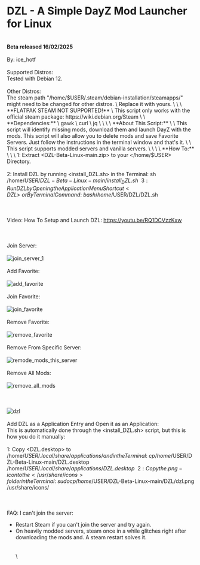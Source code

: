 # DZL - A Simple DayZ Mod Launcher for Linux
\
 **Beta released 16/02/2025**
\
\
By: ice_hotf
\
\
Supported Distros:
\
Tested with Debian 12. 
\
\
Other Distros:
\
The steam path "/home/$USER/.steam/debian-installation/steamapps/" might need to be changed for other distros. 
\
Replace it with yours.
\
\
\
**FLATPAK STEAM NOT SUPPORTED!**
\
This script only works with the official steam package: https://wiki.debian.org/Steam
\
\
**Dependencies:**
\
gawk
\
curl
\
jq
\
\
\
\
**About This Script:**
\
\
   This script will identify missing mods, download them and launch DayZ with the mods. 
   This script will also allow you to delete mods and save Favorite Servers.
   Just follow the instructions in the terminal window and that's it.
\
\
   This script supports modded servers and vanilla servers.
\
\
\
\
**How To:**
\
\
\
1: Extract <DZL-Beta-Linux-main.zip> to your </home/$USER> Directory.
\
\
2: Install DZL by running <install_DZL.sh> in the Terminal:
   sh /home/$USER/DZL-Beta-Linux-main/install_DZL.sh
\
\
3: Run DZL by Opening the Application Menu Shortcut <DZL>
\
   or By Terminal Command:
\
   bash /home/$USER/DZL/DZL.sh
\
\
\
\
Video: How To Setup and Launch DZL:
https://youtu.be/RQ1DCVzzKxw
\
\
\
\
Join Server:
\
\
![join_server_1](https://github.com/user-attachments/assets/6ec5261a-aed7-4f57-ad87-721ffee2bd58)
\
\
Add Favorite:
\
\
![add_favorite](https://github.com/user-attachments/assets/bda435ef-ce73-4eac-9d0e-c721d347d628)
\
\
Join Favorite:
\
\
![join_favorite](https://github.com/user-attachments/assets/419abb14-c5ad-4e40-92d9-0454825296f9)
\
\
Remove Favorite:
\
\
![remove_favorite](https://github.com/user-attachments/assets/30ff3c24-fd89-4919-a65e-d58349de3783)
\
\
Remove From Specific Server:
\
\
![remode_mods_this_server](https://github.com/user-attachments/assets/46a232fd-ed2b-4123-9df6-413d5135fd88)
\
\
Remove All Mods:
\
\
![remove_all_mods](https://github.com/user-attachments/assets/54d2fa7f-20fa-495e-9d99-3ac86cbec6f2)
\
\
\
\
![dzl](https://github.com/user-attachments/assets/24a04856-76ee-494d-a0a3-9f7116fb1f3e)
\
\
Add DZL as a Application Entry and Open it as an Application: 
\
This is automatically done through the <install_DZL.sh> script, but this is how you do it manually:
\
\
1: Copy <DZL.desktop> to /home/$USER/.local/share/applications/ and in the Terminal:
\
cp /home/$USER/DZL-Beta-Linux-main/DZL.desktop /home/$USER/.local/share/applications/DZL.desktop
\
\
2: Copy the .png-icon to the </usr/share/icons> folder in the Terminal:
\
sudo cp /home/$USER/DZL-Beta-Linux-main/DZL/dzl.png /usr/share/icons/
\
\
\
\
FAQ:
I can't join the server:
- Restart Steam if you can't join the server and try again.
- On heavily modded servers, steam once in a while glitches right after downloading the mods and. A steam restart solves it.
\
\
\
\
